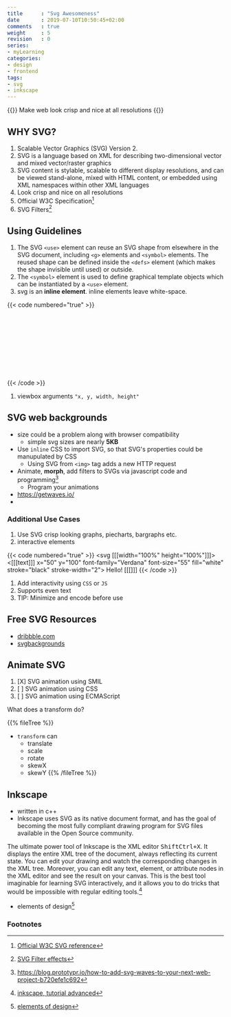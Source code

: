 ```yaml
---
title      : "Svg Awesomeness"
date       : 2019-07-10T10:50:45+02:00
comments   : true
weight     : 5
revision   : 0
series:
- myLearning
categories:
- design
- frontend
tags:
- svg
- inkscape
---
```


{{<quote>}}
Make web look crisp and nice at all resolutions
{{</quote>}}

## WHY SVG?

1. Scalable Vector Graphics (SVG) Version 2.
2. SVG is a language based on XML for describing two-dimensional vector and mixed vector/raster graphics
3. SVG content is stylable, scalable to different display resolutions, and can be viewed stand-alone, mixed with HTML content, or embedded using XML namespaces within other XML languages
4. Look crisp and nice on all resolutions
5. Official W3C Specification[^4]
6. SVG Filters[^3]

## Using Guidelines

1. The SVG `<use>` element can reuse an SVG shape from elsewhere in the SVG document, including `<g>` elements and `<symbol>` elements. The reused shape can be defined inside the `<defs>` element (which makes the shape invisible until used) or outside.
2. The `<symbol>` element is used to define graphical template objects which can be instantiated by a `<use>` element.
3. svg is an **inline element**. inline elements leave white-space.

{{< code numbered="true" >}}
<svg>
   <use xlink:href="#myDot" x="65" y="5" style="opacity:0.2" />
   <use href="#shape-icon-2" />
</svg>


<svg xmlns="http://www.w3.org/2000/svg" style="display: none;">

  <symbol id="beaker" viewBox="214.7 0 182.6 792">
    <!-- <path>s and whatever other shapes in here -->
  </symbol>

  <symbol id="shape-icon-2" viewBox="0 26 100 48">
    <!-- <path>s and whatever other shapes in here -->
  </symbol>

</svg>

{{< /code >}}

1.  viewbox arguments `"x, y, width, height"`

## SVG web backgrounds

* size could be a problem along with browser compatibility
  * simple svg sizes are nearly **5KB**
* Use `inline` CSS to import SVG, so that SVG's properties could be manupulated by CSS
  * Using SVG from `<img>` tag adds a new HTTP request
* Animate, **morph**, add filters to SVGs via javascript code and programming[^5]
  * Program your animations
* https://getwaves.io/
*

### Additional Use Cases

1. Use SVG crisp looking graphs, piecharts, bargraphs etc.
2. interactive elements


{{< code numbered="true" >}}
<svg [[[width="100%" height="100%"]]]>
   <rect width="100%" height="100%" fill="red" />
   <circle cx="100%" cy="100%" r="150" fill="blue" stroke="black" />
   <polygon points="120,0 240,225 0,225" fill="green"/>
   <[[[text]]] x="50" y="100" font-family="Verdana" font-size="55"
       fill="white" stroke="black" stroke-width="2">
         Hello!
   </text>
[[[</svg>]]]
{{< /code >}}

1. Add interactivity using `CSS` or `JS`
2. Supports even text
3. TIP: Minimize and encode before use

## Free SVG Resources

* [dribbble.com](https://dribbble.com/shots/3892241-FREE-Workspaces)
* [svgbackgrounds](https://www.svgbackgrounds.com/#protruding-squares)

## Animate SVG

1. [X] SVG animation using SMIL
2. [ ] SVG animation using CSS
3. [ ] SVG animation using ECMAScript

What does a transform do?

{{% fileTree %}}
* `transform` can
  * translate
  * scale
  * rotate
  * skewX
  * skewY
{{% /fileTree %}}

## Inkscape

* written in c++
* Inkscape uses SVG as its native document format, and has the goal of becoming the most fully compliant drawing program for SVG files available in the Open Source community.

The ultimate power tool of Inkscape is the XML editor <kbd><kbd>Shift</kbd><kbd>Ctrl</kbd>+<kbd>X</kbd></kbd>. It displays the entire XML tree of the document, always reflecting its current state. You can edit your drawing and watch the corresponding changes in the XML tree. Moreover, you can edit any text, element, or attribute nodes in the XML editor and see the result on your canvas. This is the best tool imaginable for learning SVG interactively, and it allows you to do tricks that would be impossible with regular editing tools.[^1]

- elements of design[^2]

### Footnotes

[^1]: [inkscape, tutorial advanced](https://inkscape.org/en/doc/tutorials/advanced/tutorial-advanced.html)
[^2]: [elements of design](https://inkscape.org/en/doc/tutorials/elements/tutorial-elements.html)
[^3]: [SVG Filter effects](https://en.wikipedia.org/wiki/SVG_filter_effects)
[^4]: [Official W3C SVG reference](https://www.w3.org/TR/SVG/Overview.html)
[^5]: https://blog.prototypr.io/how-to-add-svg-waves-to-your-next-web-project-b720efe1c692
[^6]: [SVG Wave generator](https://smooth.ie/blogs/news/svg-wavey-transitions-between-sections)
[^7]: [SVG animation basics](http://xahlee.info/js/svg_animate.html)

